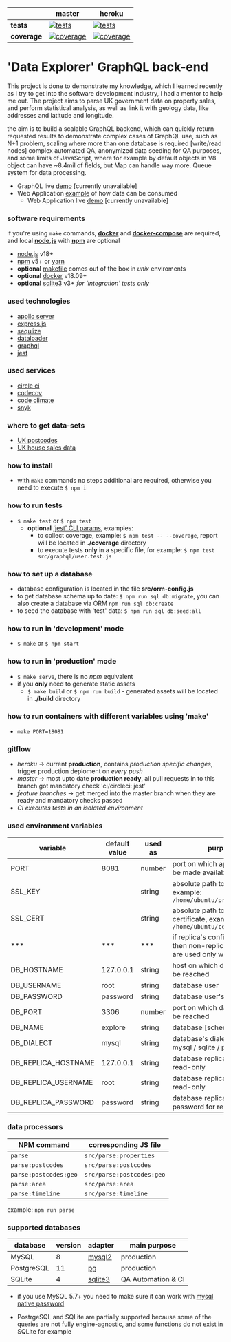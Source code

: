 [ci.tests-master-badge]: https://circleci.com/gh/anna-liepina/explore-sa-node/tree/master.svg?style=svg
[ci.tests-master]: https://circleci.com/gh/anna-liepina/explore-sa-node/tree/master
[ci.coverage-master-badge]: https://codecov.io/gh/anna-liepina/explore-sa-node/branch/master/graph/badge.svg
[ci.coverage-master]: https://codecov.io/gh/anna-liepina/explore-sa-node/branch/master

[ci.tests-heroku-badge]: https://circleci.com/gh/anna-liepina/explore-sa-node/tree/heroku.svg?style=svg
[ci.tests-heroku]: https://circleci.com/gh/anna-liepina/explore-sa-node/tree/heroku
[ci.coverage-heroku-badge]: https://codecov.io/gh/anna-liepina/explore-sa-node/branch/heroku/graph/badge.svg
[ci.coverage-heroku]: https://codecov.io/gh/anna-liepina/explore-sa-node/branch/heroku

|               | master                                                        | heroku
| ---           | ---                                                           | ---
| __tests__     | [![tests][ci.tests-master-badge]][ci.tests-master]            | [![tests][ci.tests-heroku-badge]][ci.tests-heroku]
| __coverage__  | [![coverage][ci.coverage-master-badge]][ci.coverage-master]   | [![coverage][ci.coverage-heroku-badge]][ci.coverage-heroku]

# 'Data Explorer' GraphQL back-end

This project is done to demonstrate my knowledge, which I learned recently as I try to get into the software development industry, I had a mentor to help me out.
The project aims to parse UK government data on property sales, and perform statistical analysis, as well as link it with geology data, like addresses and latitude and longitude.

the aim is to build a scalable GraphQL backend, which can quickly return requested results
to demonstrate complex cases of GraphQL use, such as N+1 problem, scaling where more than one database is required [write/read nodes]
complex automated QA, anonymized data seeding for QA purposes, and some limits of JavaScript, where for example by default objects in V8 object can have ~8.4mil of fields, but Map can handle way more. Queue system for data processing.

* GraphQL live [demo](https://api.data-explorer.co.uk/graphql) [currently unavailable]
* Web Application [example](https://github.com/anna-liepina/explore-cwa-react) of how data can be consumed
  * Web Application live [demo](https://www.data-explorer.co.uk) [currently unavailable]

### software requirements

if you're using `make` commands, __[docker](https://docs.docker.com/install/)__ and __[docker-compose](https://docs.docker.com/compose/install/)__ are required, and local __[node.js](https://nodejs.org/)__ with __[npm](https://www.npmjs.com/)__ are optional
* [node.js](https://nodejs.org/) v18+
* [npm](https://www.npmjs.com/) v5+ or [yarn](https://yarnpkg.com/)
* __optional__ [makefile](https://en.wikipedia.org/wiki/Makefile) comes out of the box in *unix* enviroments
* __optional__ [docker](https://www.docker.com/) v18.09+
* __optional__ [sqlite3](https://www.sqlite.org/index.html) v3+ *for 'integration' tests only*

### used technologies

* [apollo server](https://www.apollographql.com/docs/apollo-server/)
* [express.js](https://expressjs.com/)
* [sequlize](http://docs.sequelizejs.com/)
* [dataloader](https://github.com/graphql/dataloader)
* [graphql](https://graphql.org/)
* [jest](https://facebook.github.io/jest/)

### used services

* [circle ci](https://circleci.com/dashboard)
* [codecov](https://codecov.io/)
* [code climate](https://codeclimate.com/)
* [snyk](https://snyk.io/)

### where to get data-sets
 * [UK postcodes](https://www.getthedata.com/open-postcode-geo)
 * [UK house sales data](https://www.gov.uk/government/statistical-data-sets/price-paid-data-downloads)

### how to install

* with `make` commands no steps additional are required, otherwise you need to execute `$ npm i`

### how to run tests

* `$ make test` or `$ npm test`
  * __optional__ [ 'jest' CLI params](https://facebook.github.io/jest/docs/en/cli.html), examples:
    * to collect coverage, example: `$ npm test -- --coverage`, report will be located in __./coverage__ directory
    * to execute tests __only__ in a specific file, for example: `$ npm test src/graphql/user.test.js`

### how to set up a database

* database configuration is located in the file __src/orm-config.js__
* to get database schema up to date: `$ npm run sql db:migrate`, you can also create a database via ORM `npm run sql db:create`
* to seed the database with 'test' data: `$ npm run sql db:seed:all`

### how to run in 'development' mode

* `$ make` or `$ npm start`

### how to run in 'production' mode

* `$ make serve`, there is no *npm* equivalent
* if you __only__ need to generate static assets
  * `$ make build` or `$ npm run build` - generated assets will be located in __./build__ directory

### how to run containers with different variables using 'make'

* `make PORT=18081`

### gitflow

* *heroku* -> current __production__, contains *production specific changes*, trigger production deploment on *every push*
* *master* -> most upto date __production ready__, all pull requests in to this branch got mandatory check 'ci/circleci: jest'
* *feature branches* -> get merged into the master branch when they are ready and mandatory checks passed
* *CI executes tests in an isolated environment*

### used environment variables

| variable            | default value | used as   | purpose
| ---                 | ---           | ---       | ---
| PORT                | 8081          | number    | port on which application will be made available
| SSL_KEY             |               | string    | absolute path to the SSL key, example: `/home/ubuntu/private.key`
| SSL_CERT            |               | string    | absolute path to the SSL certificate, example: `/home/ubuntu/certificate.crt`
| ***                 | ***           | ***       | if replica's config specified then non-replica connections are used only writes
| DB_HOSTNAME         | 127.0.0.1     | string    | host on which database can be reached
| DB_USERNAME         | root          | string    | database user
| DB_PASSWORD         | password      | string    | database user's password
| DB_PORT             | 3306          | number    | port on which database can be reached
| DB_NAME             | explore       | string    | database [schema] name
| DB_DIALECT          | mysql         | string    | database's dialect: one of mysql / sqlite / postgres
| DB_REPLICA_HOSTNAME | 127.0.0.1     | string    | database replica's host for read-only
| DB_REPLICA_USERNAME | root          | string    | database replica's user for read-only
| DB_REPLICA_PASSWORD | password      | string    | database replica's user's password for read-only


### data processors

| NPM command            | corresponding JS file
| ---                    | ---
| `parse`                | `src/parse:properties`
| `parse:postcodes`      | `src/parse:postcodes`
| `parse:postcodes:geo`  | `src/parse:postcodes:geo`
| `parse:area`           | `src/parse:area`
| `parse:timeline`       | `src/parse:timeline`

example: `npm run parse`

### supported databases

| database      | version   | adapter                                           | main purpose
| ---           | ---       | ---                                               | ---
| MySQL         | 8         | [mysql2](https://www.npmjs.com/package/mysql2)    | production
| PostgreSQL    | 11        | [pg](https://www.npmjs.com/package/pg)            | production
| SQLite        | 4         | [sqlite3](https://www.npmjs.com/package/sqlite3)  | QA Automation & CI

* if you use MySQL 5.7+ you need to make sure it can work with [mysql native password](https://medium.com/@crmcmullen/how-to-run-mysql-8-0-with-native-password-authentication-502de5bac661)

* PostrgeSQL and SQLite are partially supported because some of the queries are not fully engine-agnostic, and some functions do not exist in SQLite for example
